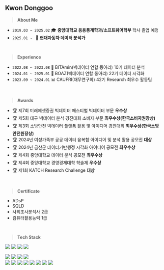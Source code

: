 ## Kwon Donggoo

> **About Me** 
-  `2019.03 ~ 2025.02` 🎓 **중앙대학교 응용통계학과/소프트웨어학부** 학사 졸업 예정
-  `2025.01 ~ ` 🚙 **현대자동차 데이터 분석가**
</br>

> **Experience**
- `2022.08 ~ 2023.08` 🍊 BITAmin(빅데이터 연합 동아리) 10기 데이터 분석
- `2024.01 ~ 2025.01` 🐘 BOAZ(빅데이터 연합 동아리) 22기 데이터 시각화 
- `2023.09 ~ 2024.01` 📊 CAUFRI(재무연구회) 42기 Research 최우수 활동팀
</br>

> **Awards**
- 🏆 제7회 미래에셋증권 빅데이터 페스티벌 빅데이터 부문 **우수상**
- 🏆 제5회 대구 빅데이터 분석 경진대회 소비자 부문 **최우수상(한국소비자원장상)**
- 🏆 제3회 소방안전 빅데이터 플랫폼 활용 및 아이디어 경진대회 **최우수상(한국소방안전원장상)**
- 🏆 2024년 여성가족부 공공 데이터 융복합 아이디어 및 분석 활용 공모전 **대상**
- 🏆 2024년 금산군 데이터기반행정 시각화 아이디어 공모전 **최우수상**
- 🏆 제4회 중앙대학교 데이터 분석 공모전 **최우수상**
- 🏆 제4회 중앙대학교 경영경제대학 학술제 **우수상**
- 🏆 제1회 KATCH Research Challenge **대상**
</br>

> **Certificate**
- ADsP
- SQLD
- 사회조사분석사 2급
- 컴퓨터활용능력 1급
</br>

> **Tech Stack**

<img src="https://img.shields.io/badge/Python-3776AB?logo=Python&logoColor=white"> <img src="https://img.shields.io/badge/C-4479A1?logo=C&logoColor=white"> <img src="https://img.shields.io/badge/RStudio-75AADB?logo=RStudio&logoColor=white"> <img src="https://img.shields.io/badge/SPSS-3B5998?logo=IBM&logoColor=white">

<img src="https://img.shields.io/badge/Jupyter-F37626?logo=Jupyter&logoColor=white"> <img src="https://img.shields.io/badge/Visual Studio Code-007ACC?logo=Visual Studio Code&logoColor=white"> <img src="https://img.shields.io/badge/PyTorch-EE4C2C?style=flat&logo=PyTorch&logoColor=white"/> <img src="https://img.shields.io/badge/TensorFlow-FF6F00?style=flat&logo=TensorFlow&logoColor=white"/>
</br>
<img src="https://img.shields.io/badge/Python-3776AB?logo=Python&logoColor=white"> 
<img src="https://img.shields.io/badge/MySQL-4479A1?logo=MySQL&logoColor=white"> 
<img src="https://img.shields.io/badge/RStudio-75AADB?logo=RStudio&logoColor=white"> 
<img src="https://img.shields.io/badge/SPSS-3B5998?logo=IBM&logoColor=white">
<img src="https://img.shields.io/badge/C-4479A1?logo=C&logoColor=white"> 
<img src="https://img.shields.io/badge/Java-007396?logo=Java&logoColor=white"> 
<img src="https://img.shields.io/badge/Jupyter-F37626?logo=Jupyter&logoColor=white"> 
<img src="https://img.shields.io/badge/PyTorch-EE4C2C?style=flat&logo=PyTorch&logoColor=white"/>
